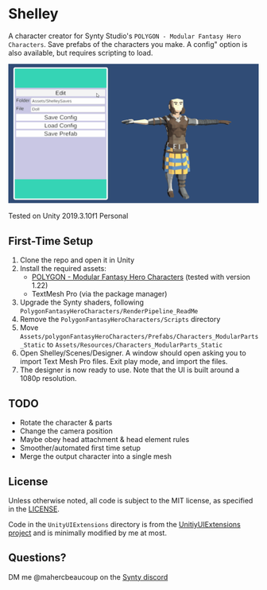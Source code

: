 # Shelley

A character creator for Synty Studio's `POLYGON - Modular Fantasy Hero Characters`. Save prefabs of the characters you make.
A config" option is also available, but requires scripting to load.

![demo gif](docs/demo.gif)

Tested on Unity 2019.3.10f1 Personal

## First-Time Setup
1. Clone the repo and open it in Unity
1. Install the required assets:
    * [POLYGON - Modular Fantasy Hero Characters](https://assetstore.unity.com/packages/3d/characters/humanoids/polygon-modular-fantasy-hero-characters-143468) (tested with version 1.22)
    * TextMesh Pro (via the package manager)
1. Upgrade the Synty shaders, following `PolygonFantasyHeroCharacters/RenderPipeline_ReadMe`
1. Remove the `PolygonFantasyHeroCharacters/Scripts` directory
1. Move `Assets/polygonFantasyHeroCharacters/Prefabs/Characters_ModularParts_Static` to `Assets/Resources/Characters_ModularParts_Static`
1. Open Shelley/Scenes/Designer. A window should open asking you to import Text Mesh Pro files. Exit play mode, and import the files.
1. The designer is now ready to use. Note that the UI is built around a 1080p resolution.

## TODO
* Rotate the character & parts
* Change the camera position
* Maybe obey head attachment & head element rules
* Smoother/automated first time setup
* Merge the output character into a single mesh

## License

Unless otherwise noted, all code is subject to the MIT license, as specified in the [LICENSE](LICENSE).

Code in the `UnityUIExtensions` directory is from the [UnitiyUIExtensions project](https://bitbucket.org/UnityUIExtensions/unity-ui-extensions) and is minimally modified by me at most.

## Questions?

DM me @mahercbeaucoup on the [Synty discord](https://discord.gg/7vV5dUK)
